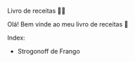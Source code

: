 Livro de receitas :woman_cook:

Olá! Bem vinde ao meu livro de receitas :book:

Index:

- Strogonoff de Frango
